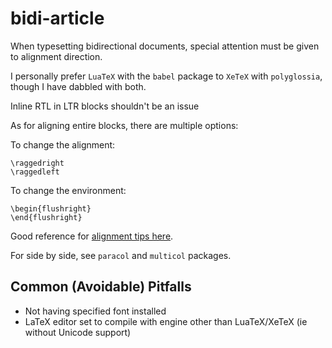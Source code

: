 # bidi-article

When typesetting bidirectional documents, special attention must be given to alignment direction.

I personally prefer `LuaTeX` with the `babel` package to `XeTeX` with `polyglossia`, though I have dabbled with both.

Inline RTL in LTR blocks shouldn't be an issue

As for aligning entire blocks, there are multiple options:

To change the alignment:

```
\raggedright
\raggedleft
```
To change the environment:

```
\begin{flushright}
\end{flushright}
```

Good reference for [alignment tips here](https://tex.stackexchange.com/questions/195774/how-to-right-align-any-line-or-word-in-a-paragraph-in-any-documentclass).

For side by side, see `paracol` and `multicol` packages.

## Common (Avoidable) Pitfalls

- Not having specified font installed
- LaTeX editor set to compile with engine other than LuaTeX/XeTeX (ie without Unicode support)
